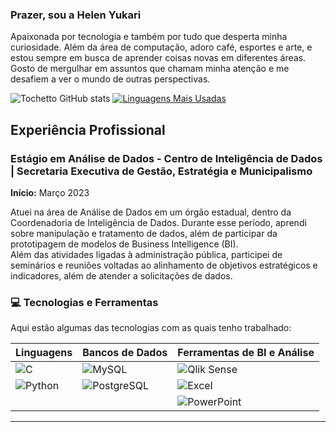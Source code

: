 
<!-- <img src="eu.png" alt="ilustração de mim" width="400" align="right"> -->

### Prazer, sou a Helen Yukari
Apaixonada por tecnologia e também por tudo que desperta minha curiosidade. Além da área de computação, adoro café, esportes e arte, e estou sempre em busca de aprender coisas novas em diferentes áreas. Gosto de mergulhar em assuntos que chamam minha atenção e me desafiem a ver o mundo de outras perspectivas.



![Tochetto GitHub stats](https://github-readme-stats.vercel.app/api?username=Helenyukari&show_icons=true&theme=transparent)
[![Linguagens Mais Usadas](https://github-readme-stats.vercel.app/api/top-langs/?username=Helenyukari&layout=compact&theme=radical&border_radius=10&hide_border=true)](https://github.com/Helenyukari)


## Experiência Profissional

### Estágio em Análise de Dados - Centro de Inteligência de Dados | Secretaria Executiva de Gestão, Estratégia e Municipalismo  
**Início:** Março 2023

Atuei na área de Análise de Dados em um órgão estadual, dentro da Coordenadoria de Inteligência de Dados. Durante esse período, aprendi sobre manipulação e tratamento de dados, além de participar da prototipagem de modelos de Business Intelligence (BI).  
Além das atividades ligadas à administração pública, participei de seminários e reuniões voltadas ao alinhamento de objetivos estratégicos e indicadores, além de atender a solicitações de dados.


### 💻 Tecnologias e Ferramentas

Aqui estão algumas das tecnologias com as quais tenho trabalhado:

| Linguagens | Bancos de Dados | Ferramentas de BI e Análise |
|---|---|---|
| <img src="https://img.shields.io/badge/C-00599C?style=for-the-badge&logo=c&logoColor=white" alt="C"> | <img src="https://img.shields.io/badge/MySQL-005C84?style=for-the-badge&logo=mysql&logoColor=white" alt="MySQL"> | <img src="https://img.shields.io/badge/Qlik%20Sense-009848?style=for-the-badge&logo=qlik&logoColor=white" alt="Qlik Sense"> |
| <img src="https://img.shields.io/badge/Python-14354C?style=for-the-badge&logo=python&logoColor=white" alt="Python"> | <img src="https://img.shields.io/badge/PostgreSQL-316192?style=for-the-badge&logo=postgresql&logoColor=white" alt="PostgreSQL"> | <img src="https://img.shields.io/badge/Microsoft_Excel-217346?style=for-the-badge&logo=microsoft-excel&logoColor=white" alt="Excel"> |
| | | <img src="https://img.shields.io/badge/PowerPoint-B7472A?style=for-the-badge&logo=microsoft-powerpoint&logoColor=white" alt="PowerPoint"> |


---

